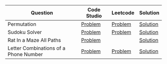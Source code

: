 | Question                              | Code Studio                                                                                          | Leetcode                                                                       | Solution                                 |
| ------------------------------------- | ---------------------------------------------------------------------------------------------------- | ------------------------------------------------------------------------------ | ---------------------------------------- |
| Permutation                           | [Problem](https://www.codingninjas.com/studio/problems/758958)                                       | [Problem](https://leetcode.com/problems/permutations)                          | [Solution](Permutation.java)             |
| Sudoku Solver                         | [Problem](https://www.codingninjas.com/studio/problems/758961)                                       | [Problem](https://leetcode.com/problems/sudoku-solver)                         | [Solution](SudokuSolver.java)            |
| Rat In a Maze All Paths               | [Problem](https://www.codingninjas.com/studio/problems/758966)                                       |                                                                                | [Solution](RatInAMaze.java)              |
| Letter Combinations of a Phone Number | [Problem](https://www.codingninjas.com/studio/problems/letter-combinations-of-a-phone-number_983623) | [Problem](https://leetcode.com/problems/letter-combinations-of-a-phone-number) | [Solution](LetterCombinationsPhone.java) |
